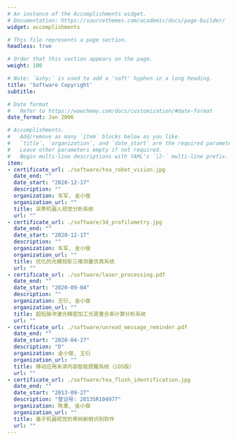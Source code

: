 ```yaml
---
# An instance of the Accomplishments widget.
# Documentation: https://sourcethemes.com/academic/docs/page-builder/
widget: accomplishments

# This file represents a page section.
headless: true

# Order that this section appears on the page.
weight: 100

# Note: `&shy;` is used to add a 'soft' hyphen in a long heading.
title: 'Software Copyright'
subtitle:

# Date format
#   Refer to https://wowchemy.com/docs/customization/#date-format
date_format: Jan 2006

# Accomplishments.
#   Add/remove as many `item` blocks below as you like.
#   `title`, `organization`, and `date_start` are the required parameters.
#   Leave other parameters empty if not required.
#   Begin multi-line descriptions with YAML's `|2-` multi-line prefix.
item:
- certificate_url: ./software/tea_robot_vision.jpg
  date_end: ""
  date_start: "2020-12-17"
  description: ""
  organization: 车军, 金小俊
  organization_url: ""
  title: 采茶机器人视觉分析系统
  url: ""
- certificate_url: ./software/3d_profilometry.jpg
  date_end: ""
  date_start: "2020-12-17"
  description: ""
  organization: 车军, 金小俊
  organization_url: ""
  title: 优化的光栅投影三维测量仿真系统
  url: ""
- certificate_url: ./software/laser_processing.pdf
  date_end: ""
  date_start: "2020-09-04"
  description: ""
  organization: 王衍, 金小俊
  organization_url: ""
  title: 超短脉冲激光精密加工光斑重合率计算分析系统
  url: ""
- certificate_url: ./software/unread_message_reminder.pdf
  date_end: ""
  date_start: "2020-04-27"
  description: "D"
  organization: 金小俊, 王衍
  organization_url: ""
  title: 移动应用未读内容智能提醒系统（iOS版）
  url: ""
- certificate_url: ./software/tea_flush_identification.jpg
  date_end: ""
  date_start: "2013-09-27"
  description: "登记号: 2013SR104977"
  organization: 陈勇, 金小俊
  organization_url: ""
  title: 基于机器视觉的茶树新梢识别软件
  url: ""
---
```

